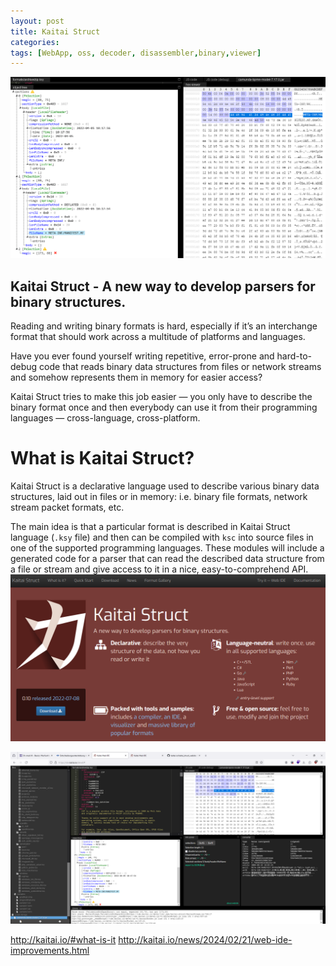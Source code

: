 ```yaml
---
layout: post
title: Kaitai Struct
categories:
tags: [WebApp, oss, decoder, disassembler,binary,viewer]
---
```


![](../pics/2024-06-12-kaitai_image_1.png)
## Kaitai Struct - A new way to develop parsers for binary structures.

Reading and writing binary formats is hard, especially if it’s an interchange format that should work across a multitude of platforms and languages.

Have you ever found yourself writing repetitive, error-prone and hard-to-debug code that reads binary data structures from files or network streams and somehow represents them in memory for easier access?

Kaitai Struct tries to make this job easier — you only have to describe the binary format once and then everybody can use it from their programming languages — cross-language, cross-platform.

# What is Kaitai Struct?

Kaitai Struct is a declarative language used to describe various binary data structures, laid out in files or in memory: i.e. binary file formats, network stream packet formats, etc.

The main idea is that a particular format is described in Kaitai Struct language (`.ksy` file) and then can be compiled with `ksc` into source files in one of the supported programming languages. These modules will include a generated code for a parser that can read the described data structure from a file or stream and give access to it in a nice, easy-to-comprehend API.
![](../pics/2024-06-12-kaitai_image_2.png)

![](../pics/2024-06-12-kaitai_image_3.png)

http://kaitai.io/#what-is-it
http://kaitai.io/news/2024/02/21/web-ide-improvements.html